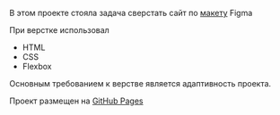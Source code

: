 В этом проекте стояла задача сверстать сайт по <a href="https://www.figma.com/file/ZKD6gqiwogfiSCFQQeGfkJ/%5BPublished%5D%5BRU%5D-%C2%AB%E2%80%8EBeauty%C2%BB%E2%80%8E?node-id=1%3A2&t=16AWMyLLbv1o0kXh-1">макету</a> Figma 

При верстке использовал
<ul>
  <li>
    HTML
  </li>
  <li>
    CSS
  </li>
  <li>
    Flexbox
  </li>
</ul>

<p>Основным требованием к верстве является адаптивность проекта.</p>

<p>Проект размещен на <a href="https://aliastr.github.io/Chair/">GitHub Pages</a></p>
